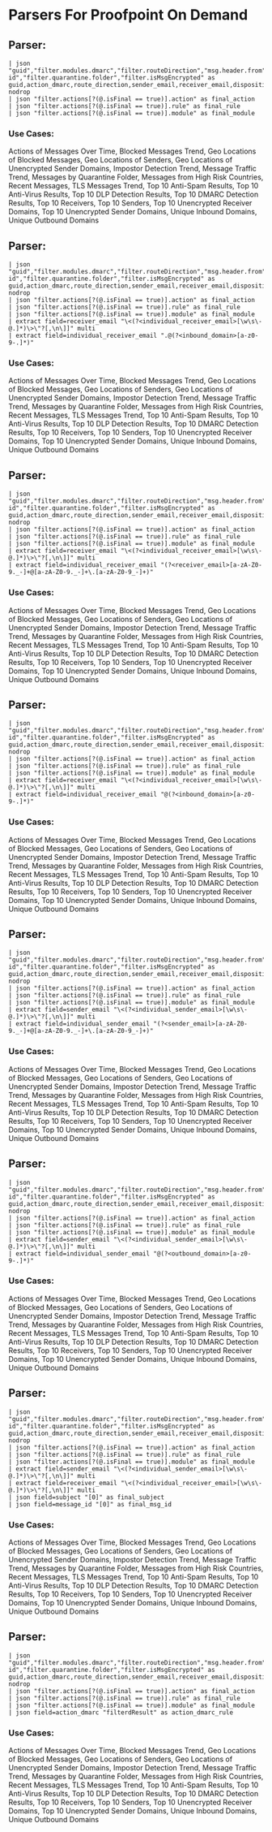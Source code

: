 # Parsers For Proofpoint On Demand

## Parser:
```
| json "guid","filter.modules.dmarc","filter.routeDirection","msg.header.from","msg.header.to","filter.disposition","connection.ip","ts","msg.header.subject","msg.header.message-id","filter.quarantine.folder","filter.isMsgEncrypted" as guid,action_dmarc,route_direction,sender_email,receiver_email,disposition,ip,time_stamp,subject,message_id,quarantine_folder,is_encrypted nodrop
| json "filter.actions[?(@.isFinal == true)].action" as final_action
| json "filter.actions[?(@.isFinal == true)].rule" as final_rule
| json "filter.actions[?(@.isFinal == true)].module" as final_module
```
### Use Cases:
Actions of Messages Over Time, Blocked Messages Trend, Geo Locations of Blocked Messages, Geo Locations of Senders, Geo Locations of Unencrypted Sender Domains, Impostor Detection Trend, Message Traffic Trend, Messages by Quarantine Folder, Messages from High Risk Countries, Recent Messages, TLS Messages Trend, Top 10 Anti-Spam Results, Top 10 Anti-Virus Results, Top 10 DLP Detection Results, Top 10 DMARC Detection Results, Top 10 Receivers, Top 10 Senders, Top 10 Unencrypted Receiver Domains, Top 10 Unencrypted Sender Domains, Unique Inbound Domains, Unique Outbound Domains



## Parser:
```
| json "guid","filter.modules.dmarc","filter.routeDirection","msg.header.from","msg.header.to","filter.disposition","connection.ip","ts","msg.header.subject","msg.header.message-id","filter.quarantine.folder","filter.isMsgEncrypted" as guid,action_dmarc,route_direction,sender_email,receiver_email,disposition,ip,time_stamp,subject,message_id,quarantine_folder,is_encrypted nodrop
| json "filter.actions[?(@.isFinal == true)].action" as final_action
| json "filter.actions[?(@.isFinal == true)].rule" as final_rule
| json "filter.actions[?(@.isFinal == true)].module" as final_module
| extract field=receiver_email "\<(?<individual_receiver_email>[\w\s\-@.]*)\>\"?[,\n\]]" multi
| extract field=individual_receiver_email ".@(?<inbound_domain>[a-z0-9-.]*)"
```
### Use Cases:
Actions of Messages Over Time, Blocked Messages Trend, Geo Locations of Blocked Messages, Geo Locations of Senders, Geo Locations of Unencrypted Sender Domains, Impostor Detection Trend, Message Traffic Trend, Messages by Quarantine Folder, Messages from High Risk Countries, Recent Messages, TLS Messages Trend, Top 10 Anti-Spam Results, Top 10 Anti-Virus Results, Top 10 DLP Detection Results, Top 10 DMARC Detection Results, Top 10 Receivers, Top 10 Senders, Top 10 Unencrypted Receiver Domains, Top 10 Unencrypted Sender Domains, Unique Inbound Domains, Unique Outbound Domains



## Parser:
```
| json "guid","filter.modules.dmarc","filter.routeDirection","msg.header.from","msg.header.to","filter.disposition","connection.ip","ts","msg.header.subject","msg.header.message-id","filter.quarantine.folder","filter.isMsgEncrypted" as guid,action_dmarc,route_direction,sender_email,receiver_email,disposition,ip,time_stamp,subject,message_id,quarantine_folder,is_encrypted nodrop
| json "filter.actions[?(@.isFinal == true)].action" as final_action
| json "filter.actions[?(@.isFinal == true)].rule" as final_rule
| json "filter.actions[?(@.isFinal == true)].module" as final_module
| extract field=receiver_email "\<(?<individual_receiver_email>[\w\s\-@.]*)\>\"?[,\n\]]" multi
| extract field=individual_receiver_email "(?<receiver_email>[a-zA-Z0-9._-]+@[a-zA-Z0-9._-]+\.[a-zA-Z0-9_-]+)"
```
### Use Cases:
Actions of Messages Over Time, Blocked Messages Trend, Geo Locations of Blocked Messages, Geo Locations of Senders, Geo Locations of Unencrypted Sender Domains, Impostor Detection Trend, Message Traffic Trend, Messages by Quarantine Folder, Messages from High Risk Countries, Recent Messages, TLS Messages Trend, Top 10 Anti-Spam Results, Top 10 Anti-Virus Results, Top 10 DLP Detection Results, Top 10 DMARC Detection Results, Top 10 Receivers, Top 10 Senders, Top 10 Unencrypted Receiver Domains, Top 10 Unencrypted Sender Domains, Unique Inbound Domains, Unique Outbound Domains



## Parser:
```
| json "guid","filter.modules.dmarc","filter.routeDirection","msg.header.from","msg.header.to","filter.disposition","connection.ip","ts","msg.header.subject","msg.header.message-id","filter.quarantine.folder","filter.isMsgEncrypted" as guid,action_dmarc,route_direction,sender_email,receiver_email,disposition,ip,time_stamp,subject,message_id,quarantine_folder,is_encrypted nodrop
| json "filter.actions[?(@.isFinal == true)].action" as final_action
| json "filter.actions[?(@.isFinal == true)].rule" as final_rule
| json "filter.actions[?(@.isFinal == true)].module" as final_module
| extract field=receiver_email "\<(?<individual_receiver_email>[\w\s\-@.]*)\>\"?[,\n\]]" multi
| extract field=individual_receiver_email "@(?<inbound_domain>[a-z0-9-.]*)"
```
### Use Cases:
Actions of Messages Over Time, Blocked Messages Trend, Geo Locations of Blocked Messages, Geo Locations of Senders, Geo Locations of Unencrypted Sender Domains, Impostor Detection Trend, Message Traffic Trend, Messages by Quarantine Folder, Messages from High Risk Countries, Recent Messages, TLS Messages Trend, Top 10 Anti-Spam Results, Top 10 Anti-Virus Results, Top 10 DLP Detection Results, Top 10 DMARC Detection Results, Top 10 Receivers, Top 10 Senders, Top 10 Unencrypted Receiver Domains, Top 10 Unencrypted Sender Domains, Unique Inbound Domains, Unique Outbound Domains



## Parser:
```
| json "guid","filter.modules.dmarc","filter.routeDirection","msg.header.from","msg.header.to","filter.disposition","connection.ip","ts","msg.header.subject","msg.header.message-id","filter.quarantine.folder","filter.isMsgEncrypted" as guid,action_dmarc,route_direction,sender_email,receiver_email,disposition,ip,time_stamp,subject,message_id,quarantine_folder,is_encrypted nodrop
| json "filter.actions[?(@.isFinal == true)].action" as final_action
| json "filter.actions[?(@.isFinal == true)].rule" as final_rule
| json "filter.actions[?(@.isFinal == true)].module" as final_module
| extract field=sender_email "\<(?<individual_sender_email>[\w\s\-@.]*)\>\"?[,\n\]]" multi
| extract field=individual_sender_email "(?<sender_email>[a-zA-Z0-9._-]+@[a-zA-Z0-9._-]+\.[a-zA-Z0-9_-]+)"
```
### Use Cases:
Actions of Messages Over Time, Blocked Messages Trend, Geo Locations of Blocked Messages, Geo Locations of Senders, Geo Locations of Unencrypted Sender Domains, Impostor Detection Trend, Message Traffic Trend, Messages by Quarantine Folder, Messages from High Risk Countries, Recent Messages, TLS Messages Trend, Top 10 Anti-Spam Results, Top 10 Anti-Virus Results, Top 10 DLP Detection Results, Top 10 DMARC Detection Results, Top 10 Receivers, Top 10 Senders, Top 10 Unencrypted Receiver Domains, Top 10 Unencrypted Sender Domains, Unique Inbound Domains, Unique Outbound Domains



## Parser:
```
| json "guid","filter.modules.dmarc","filter.routeDirection","msg.header.from","msg.header.to","filter.disposition","connection.ip","ts","msg.header.subject","msg.header.message-id","filter.quarantine.folder","filter.isMsgEncrypted" as guid,action_dmarc,route_direction,sender_email,receiver_email,disposition,ip,time_stamp,subject,message_id,quarantine_folder,is_encrypted nodrop
| json "filter.actions[?(@.isFinal == true)].action" as final_action
| json "filter.actions[?(@.isFinal == true)].rule" as final_rule
| json "filter.actions[?(@.isFinal == true)].module" as final_module
| extract field=sender_email "\<(?<individual_sender_email>[\w\s\-@.]*)\>\"?[,\n\]]" multi
| extract field=individual_sender_email "@(?<outbound_domain>[a-z0-9-.]*)"
```
### Use Cases:
Actions of Messages Over Time, Blocked Messages Trend, Geo Locations of Blocked Messages, Geo Locations of Senders, Geo Locations of Unencrypted Sender Domains, Impostor Detection Trend, Message Traffic Trend, Messages by Quarantine Folder, Messages from High Risk Countries, Recent Messages, TLS Messages Trend, Top 10 Anti-Spam Results, Top 10 Anti-Virus Results, Top 10 DLP Detection Results, Top 10 DMARC Detection Results, Top 10 Receivers, Top 10 Senders, Top 10 Unencrypted Receiver Domains, Top 10 Unencrypted Sender Domains, Unique Inbound Domains, Unique Outbound Domains



## Parser:
```
| json "guid","filter.modules.dmarc","filter.routeDirection","msg.header.from","msg.header.to","filter.disposition","connection.ip","ts","msg.header.subject","msg.header.message-id","filter.quarantine.folder","filter.isMsgEncrypted" as guid,action_dmarc,route_direction,sender_email,receiver_email,disposition,ip,time_stamp,subject,message_id,quarantine_folder,is_encrypted nodrop
| json "filter.actions[?(@.isFinal == true)].action" as final_action
| json "filter.actions[?(@.isFinal == true)].rule" as final_rule
| json "filter.actions[?(@.isFinal == true)].module" as final_module
| extract field=sender_email "\<(?<individual_sender_email>[\w\s\-@.]*)\>\"?[,\n\]]" multi
| extract field=receiver_email "\<(?<individual_receiver_email>[\w\s\-@.]*)\>\"?[,\n\]]" multi
| json field=subject "[0]" as final_subject
| json field=message_id "[0]" as final_msg_id
```
### Use Cases:
Actions of Messages Over Time, Blocked Messages Trend, Geo Locations of Blocked Messages, Geo Locations of Senders, Geo Locations of Unencrypted Sender Domains, Impostor Detection Trend, Message Traffic Trend, Messages by Quarantine Folder, Messages from High Risk Countries, Recent Messages, TLS Messages Trend, Top 10 Anti-Spam Results, Top 10 Anti-Virus Results, Top 10 DLP Detection Results, Top 10 DMARC Detection Results, Top 10 Receivers, Top 10 Senders, Top 10 Unencrypted Receiver Domains, Top 10 Unencrypted Sender Domains, Unique Inbound Domains, Unique Outbound Domains



## Parser:
```
| json "guid","filter.modules.dmarc","filter.routeDirection","msg.header.from","msg.header.to","filter.disposition","connection.ip","ts","msg.header.subject","msg.header.message-id","filter.quarantine.folder","filter.isMsgEncrypted" as guid,action_dmarc,route_direction,sender_email,receiver_email,disposition,ip,time_stamp,subject,message_id,quarantine_folder,is_encrypted nodrop
| json "filter.actions[?(@.isFinal == true)].action" as final_action
| json "filter.actions[?(@.isFinal == true)].rule" as final_rule
| json "filter.actions[?(@.isFinal == true)].module" as final_module
| json field=action_dmarc "filterdResult" as action_dmarc_rule
```
### Use Cases:
Actions of Messages Over Time, Blocked Messages Trend, Geo Locations of Blocked Messages, Geo Locations of Senders, Geo Locations of Unencrypted Sender Domains, Impostor Detection Trend, Message Traffic Trend, Messages by Quarantine Folder, Messages from High Risk Countries, Recent Messages, TLS Messages Trend, Top 10 Anti-Spam Results, Top 10 Anti-Virus Results, Top 10 DLP Detection Results, Top 10 DMARC Detection Results, Top 10 Receivers, Top 10 Senders, Top 10 Unencrypted Receiver Domains, Top 10 Unencrypted Sender Domains, Unique Inbound Domains, Unique Outbound Domains


